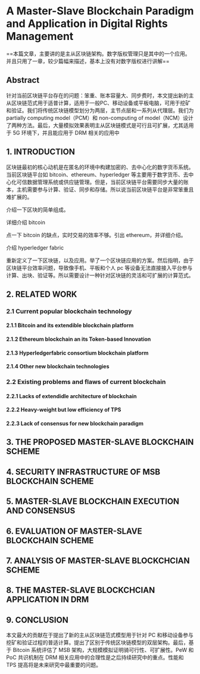 # A Master-Slave Blockchain Paradigm and Application in Digital Rights Management

==本篇文章，主要讲的是主从区块链架构。数字版权管理只是其中的一个应用。并且只用了一章，较少篇幅来描述，基本上没有对数字版权进行讲解==

## Abstract

针对当前区块链平台存在的问题：笨重、账本容量大、同步费时，本文提出新的主从区块链范式用于适普计算，适用于一般PC、移动设备或平板电脑，可用于挖矿和验证。我们将传统区块链模型划分为两层，主节点层和一系列从代理层。我们为 partially computing model（PCM）和 non-computing of model（NCM）设计了两种方法。最后，大量模拟效果表明主从区块链模式是可行且可扩展，尤其适用于 5G 环境下，并且能应用于 DRM 相关的应用中

## 1. INTRODUCTION

区块链最初的核心动机是在匿名的环境中构建加密的、去中心化的数字货币系统。当前区块链平台如 bitcoin、ethereum、hyperledger 等主要用于数字货币、去中心化可信数据管理系统或供应链管理。但是，当前区块链平台需要同步大量的账本，主机需要参与计算、验证、同步和存储。所以说当前区块链平台是非常笨重且难扩展的。

介绍一下区块的简单组成。

详细介绍 bitcoin

点一下 bitcoin 的缺点，实时交易的效率不够。引出 ethereum，并详细介绍。

介绍 hyperledger fabric

重新定义了一下区块链，以及应用。举了一个区块链应用的方案。然后指明，由于区块链平台效率问题，导致像手机、平板和个人 pc 等设备无法直接接入平台参与计算、出块、验证等。所以需要设计一种针对区块链的灵活和可扩展的计算范式。

## 2. RELATED WORK

### 2.1 Current popular blockchain technology

#### 2.1.1 Bitcoin and its extendible blockchain platform

#### 2.1.2 Ethereum blockchain an its Token-based Innovation

#### 2.1.3 Hyperledgerfabric consortium blockchain platform

#### 2.1.4 Other new blockchain technologies

### 2.2 Existing problems and flaws of current blockchain

#### 2.2.1 Lacks of extendidle architecture of blockchain

#### 2.2.2 Heavy-weight but low efficiency of TPS

#### 2.2.3 Lack of consensus for new blockchain paradigm

## 3. THE PROPOSED MASTER-SLAVE BLOCKCHAIN SCHEME

## 4. SECURITY INFRASTRUCTURE OF MSB BLOCKCHAIN SCHEME

## 5. MASTER-SLAVE BLOCKCHAIN EXECUTION AND CONSENSUS

## 6. EVALUATION OF MASTER-SLAVE BLOCKCHAIN SCHEME

## 7. ANALYSIS OF MASTER-SLAVE BLOCKCHCIAN SCHEME

## 8. THE MASTER-SLAVE BLOCKCHCIAN APPLICATION IN DRM

## 9. CONCLUSION

本文最大的贡献在于提出了新的主从区块链范式模型用于针对 PC 和移动设备参与挖矿和验证过程的普适计算。提出了区别于传统区块链模型的双层架构。最后，基于 Bitcoin 系统评估了 MSB 架构，大规模模拟证明骑可行性、可扩展性。PeW 和 PoC 共识机制在 DRM 相关应用中的合理性是之后持续研究中的重点。性能和 TPS 提高将是未来研究中最重要的问题。
